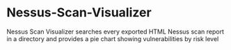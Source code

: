 # Nessus-Scan-Visualizer
Nessus Scan Visualizer searches every exported HTML Nessus scan report in a directory and provides a pie chart showing vulnerabilities by risk level
